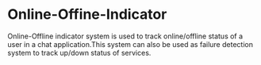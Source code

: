# Online-Offine-Indicator
Online-Offline indicator system is used to track online/offline status of a user in a chat application.This system can also be used as failure detection system to track up/down status of services.
